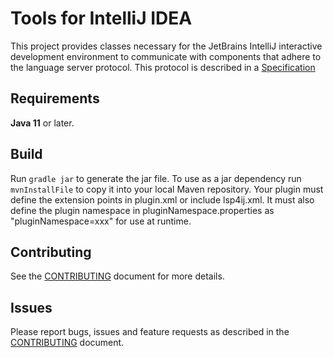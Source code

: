 # Tools for IntelliJ IDEA

This project provides classes necessary for the JetBrains IntelliJ interactive development environment to communicate with components that adhere to the language server protocol. This protocol is described in a [Specification](https://microsoft.github.io/language-server-protocol/)

## Requirements
**Java 11** or later.

## Build
Run `gradle jar` to generate the jar file. To use as a jar dependency run `mvnInstallFile` to copy it into your local Maven repository. 
Your plugin must define the extension points in plugin.xml or include lsp4ij.xml. It must also define the plugin namespace in pluginNamespace.properties as "pluginNamespace=xxx" for use at runtime.

## Contributing

See the [CONTRIBUTING](CONTRIBUTING.md) document for more details.

## Issues

Please report bugs, issues and feature requests as described in the [CONTRIBUTING](CONTRIBUTING.md) document.
